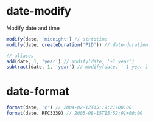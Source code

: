 # date-modify
Modify date and time

```javascript
modify(date, 'midnight') // strtotime
modify(date, createDuration('P1D')) // date-duration

// aliases
add(date, 1, 'year') // modify(date, '+1 year')
subtract(date, 1, 'year') // modify(date, '-1 year')
```

# date-format

```javascript
format(date, 'c') // 2004-02-12T15:19:21+00:00
format(date, RFC3339) // 2005-08-15T15:52:01+00:00
```
